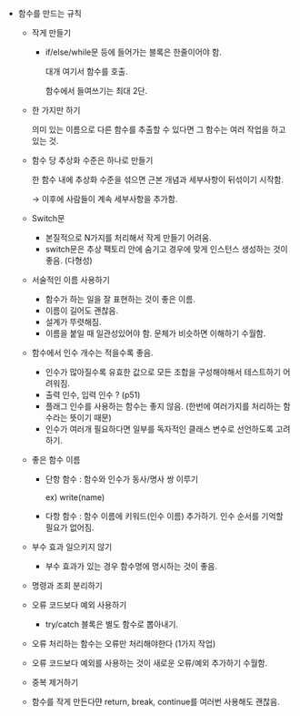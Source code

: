- 함수를 만드는 규칙
    - 작게 만들기
        - if/else/while문 등에 들어가는 블록은 한줄이어야 함.
            
            대개 여기서 함수를 호출.
            
            함수에서 들여쓰기는 최대 2단.
            
    - 한 가지만 하기
        
        의미 있는 이름으로 다른 함수를 추출할 수 있다면 그 함수는 여러 작업을 하고 있는 것.
        
    - 함수 당 추상화 수준은 하나로 만들기
        
        한 함수 내에 추상화 수준을 섞으면 근본 개념과 세부사항이 뒤섞이기 시작함.
        
        → 이후에 사람들이 계속 세부사항을 추가함.
        
    - Switch문
        - 본질적으로 N가지를 처리해서 작게 만들기 어려움.
        - switch문은 추상 팩토리 안에 숨기고 경우에 맞게 인스턴스 생성하는 것이 좋음. (다형성)
    - 서술적인 이름 사용하기
        - 함수가 하는 일을 잘 표현하는 것이 좋은 이름.
        - 이름이 길어도 괜찮음.
        - 설계가 뚜렷해짐.
        - 이름을 붙일 때 일관성있어야 함. 문체가 비슷하면 이해하기 수월함.
    - 함수에서 인수 개수는 적을수록 좋음.
        - 인수가 많아질수록 유효한 값으로 모든 조합을 구성해야해서 테스트하기 어려워짐.
        - 출력 인수, 입력 인수 ? (p51)
        - 플래그 인수를 사용하는 함수는 좋지 않음. (한번에 여러가지를 처리하는 함수라는 뜻이기 때문)
        - 인수가 여러개 필요하다면 일부를 독자적인 클래스 변수로 선언하도록 고려하기.
    - 좋은 함수 이름
        - 단항 함수 : 함수와 인수가 동사/명사 쌍 이루기
            
            ex) write(name)
            
        - 다항 함수 : 함수 이름에 키워드(인수 이름) 추가하기. 인수 순서를 기억할 필요가 없어짐.
    - 부수 효과 일으키지 않기
        - 부수 효과가 있는 경우 함수명에 명시하는 것이 좋음.
    - 명령과 조회 분리하기
    - 오류 코드보다 예외 사용하기
        - try/catch 블록은 별도 함수로 뽑아내기.
    - 오류 처리하는 함수는 오류만 처리해야한다 (1가지 작업)
    - 오류 코드보다 예외를 사용하는 것이 새로운 오류/예외 추가하기 수월함.
    - 중복 제거하기
    - 함수를 작게 만든다먄 return, break, continue를 여러번 사용해도 괜찮음.
